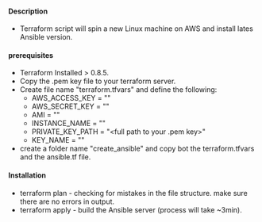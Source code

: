 
#### Description

- Terraform script will spin a new Linux machine on AWS and install lates Ansible version.


#### prerequisites

- Terraform Installed > 0.8.5.
- Copy the .pem key file to your terraform server.
- Create file name "terraform.tfvars" and define the following:
    -  AWS_ACCESS_KEY = "<aws access key>"
    -  AWS_SECRET_KEY = "<aws secret key>"
    -  AMI = "<amazon machine image>"
    -  INSTANCE_NAME = "<you ansible instance name>"
    -  PRIVATE_KEY_PATH = "<full path to your .pem key>"
    -  KEY_NAME = "<key name defined in aws>"
- create a folder name "create_ansible" and copy bot the terraform.tfvars and the ansible.tf file.

#### Installation

- terraform plan - checking for mistakes in the file structure. make sure there are no errors in output.
- terraform apply - build the Ansible server (process will take ~3min).



